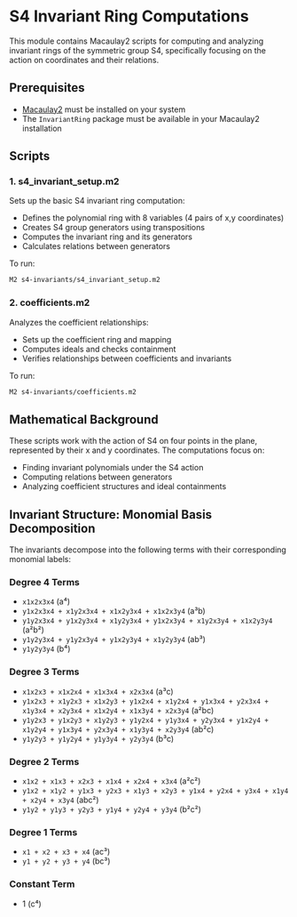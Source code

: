 # S4 Invariant Ring Computations

This module contains Macaulay2 scripts for computing and analyzing invariant rings of the symmetric group S4, specifically focusing on the action on coordinates and their relations.

## Prerequisites

- [Macaulay2](http://www2.macaulay2.com/Macaulay2/) must be installed on your system
- The `InvariantRing` package must be available in your Macaulay2 installation

## Scripts

### 1. s4_invariant_setup.m2
Sets up the basic S4 invariant ring computation:
- Defines the polynomial ring with 8 variables (4 pairs of x,y coordinates)
- Creates S4 group generators using transpositions
- Computes the invariant ring and its generators
- Calculates relations between generators

To run:
```bash
M2 s4-invariants/s4_invariant_setup.m2
```

### 2. coefficients.m2
Analyzes the coefficient relationships:
- Sets up the coefficient ring and mapping
- Computes ideals and checks containment
- Verifies relationships between coefficients and invariants

To run:
```bash
M2 s4-invariants/coefficients.m2
```

## Mathematical Background

These scripts work with the action of S4 on four points in the plane, represented by their x and y coordinates. The computations focus on:
- Finding invariant polynomials under the S4 action
- Computing relations between generators
- Analyzing coefficient structures and ideal containments

## Invariant Structure: Monomial Basis Decomposition

The invariants decompose into the following terms with their corresponding monomial labels:

### Degree 4 Terms
- `x1x2x3x4` (a⁴)
- `y1x2x3x4 + x1y2x3x4 + x1x2y3x4 + x1x2x3y4` (a³b)
- `y1y2x3x4 + y1x2y3x4 + x1y2y3x4 + y1x2x3y4 + x1y2x3y4 + x1x2y3y4` (a²b²)
- `y1y2y3x4 + y1y2x3y4 + y1x2y3y4 + x1y2y3y4` (ab³)
- `y1y2y3y4` (b⁴)

### Degree 3 Terms
- `x1x2x3 + x1x2x4 + x1x3x4 + x2x3x4` (a³c)
- `y1x2x3 + x1y2x3 + x1x2y3 + y1x2x4 + x1y2x4 + y1x3x4 + y2x3x4 + x1y3x4 + x2y3x4 + x1x2y4 + x1x3y4 + x2x3y4` (a²bc)
- `y1y2x3 + y1x2y3 + x1y2y3 + y1y2x4 + y1y3x4 + y2y3x4 + y1x2y4 + x1y2y4 + y1x3y4 + y2x3y4 + x1y3y4 + x2y3y4` (ab²c)
- `y1y2y3 + y1y2y4 + y1y3y4 + y2y3y4` (b³c)

### Degree 2 Terms
- `x1x2 + x1x3 + x2x3 + x1x4 + x2x4 + x3x4` (a²c²)
- `y1x2 + x1y2 + y1x3 + y2x3 + x1y3 + x2y3 + y1x4 + y2x4 + y3x4 + x1y4 + x2y4 + x3y4` (abc²)
- `y1y2 + y1y3 + y2y3 + y1y4 + y2y4 + y3y4` (b²c²)

### Degree 1 Terms
- `x1 + x2 + x3 + x4` (ac³)
- `y1 + y2 + y3 + y4` (bc³)

### Constant Term
- 1 (c⁴) 